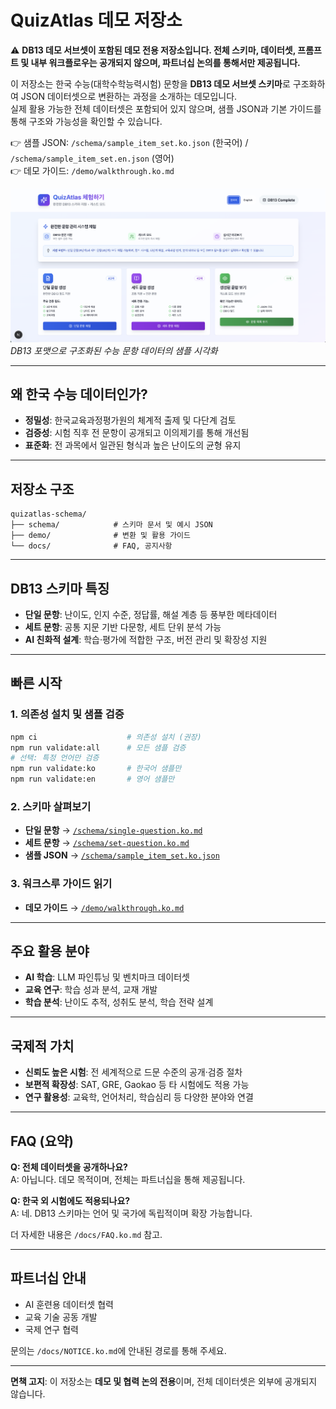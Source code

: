# QuizAtlas 데모 저장소

⚠️ **DB13 데모 서브셋이 포함된 데모 전용 저장소입니다. 전체 스키마, 데이터셋, 프롬프트 및 내부 워크플로우는 공개되지 않으며, 파트너십 논의를 통해서만 제공됩니다.**

이 저장소는 한국 수능(대학수학능력시험) 문항을 **DB13 데모 서브셋 스키마**로 구조화하여 JSON 데이터셋으로 변환하는 과정을 소개하는 데모입니다.  
실제 활용 가능한 전체 데이터셋은 포함되어 있지 않으며, 샘플 JSON과 기본 가이드를 통해 구조와 가능성을 확인할 수 있습니다.

👉 샘플 JSON: `/schema/sample_item_set.ko.json` (한국어) / `/schema/sample_item_set.en.json` (영어)  
👉 데모 가이드: `/demo/walkthrough.ko.md`  

![QuizAtlas 데모 UI](./demo/images/demo.ko.png)
*DB13 포맷으로 구조화된 수능 문항 데이터의 샘플 시각화*

---

## 왜 한국 수능 데이터인가?
- **정밀성**: 한국교육과정평가원의 체계적 출제 및 다단계 검토  
- **검증성**: 시험 직후 전 문항이 공개되고 이의제기를 통해 개선됨  
- **표준화**: 전 과목에서 일관된 형식과 높은 난이도의 균형 유지  

---

## 저장소 구조
```
quizatlas-schema/
├── schema/            # 스키마 문서 및 예시 JSON
├── demo/              # 변환 및 활용 가이드
└── docs/              # FAQ, 공지사항
```

---

## DB13 스키마 특징
- **단일 문항**: 난이도, 인지 수준, 정답률, 해설 계층 등 풍부한 메타데이터  
- **세트 문항**: 공통 지문 기반 다문항, 세트 단위 분석 가능  
- **AI 친화적 설계**: 학습·평가에 적합한 구조, 버전 관리 및 확장성 지원  

---

## 빠른 시작

### 1. 의존성 설치 및 샘플 검증
```bash
npm ci                    # 의존성 설치 (권장)
npm run validate:all      # 모든 샘플 검증
# 선택: 특정 언어만 검증
npm run validate:ko       # 한국어 샘플만
npm run validate:en       # 영어 샘플만
```

### 2. 스키마 살펴보기
- **단일 문항** → [`/schema/single-question.ko.md`](./schema/single-question.ko.md)
- **세트 문항** → [`/schema/set-question.ko.md`](./schema/set-question.ko.md)
- **샘플 JSON** → [`/schema/sample_item_set.ko.json`](./schema/sample_item_set.ko.json)

### 3. 워크스루 가이드 읽기
- **데모 가이드** → [`/demo/walkthrough.ko.md`](./demo/walkthrough.ko.md)  

---

## 주요 활용 분야
- **AI 학습**: LLM 파인튜닝 및 벤치마크 데이터셋  
- **교육 연구**: 학습 성과 분석, 교재 개발  
- **학습 분석**: 난이도 추적, 성취도 분석, 학습 전략 설계  

---

## 국제적 가치
- **신뢰도 높은 시험**: 전 세계적으로 드문 수준의 공개·검증 절차  
- **보편적 확장성**: SAT, GRE, Gaokao 등 타 시험에도 적용 가능  
- **연구 활용성**: 교육학, 언어처리, 학습심리 등 다양한 분야와 연결  

---

## FAQ (요약)
**Q: 전체 데이터셋을 공개하나요?**  
A: 아닙니다. 데모 목적이며, 전체는 파트너십을 통해 제공됩니다.  

**Q: 한국 외 시험에도 적용되나요?**  
A: 네. DB13 스키마는 언어 및 국가에 독립적이며 확장 가능합니다.  

더 자세한 내용은 `/docs/FAQ.ko.md` 참고.  

---

## 파트너십 안내
- AI 훈련용 데이터셋 협력  
- 교육 기술 공동 개발  
- 국제 연구 협력  

문의는 `/docs/NOTICE.ko.md`에 안내된 경로를 통해 주세요.

---

**면책 고지**: 이 저장소는 **데모 및 협력 논의 전용**이며, 전체 데이터셋은 외부에 공개되지 않습니다.